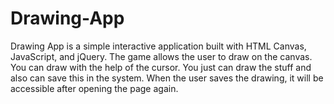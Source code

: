 # Drawing-App
Drawing App is a simple interactive application built with HTML Canvas, JavaScript, and jQuery. The game allows the user to draw on the canvas. You can draw with the help of the cursor. You just can draw the stuff and also can save this in the system. When the user saves the drawing, it will be accessible after opening the page again.
